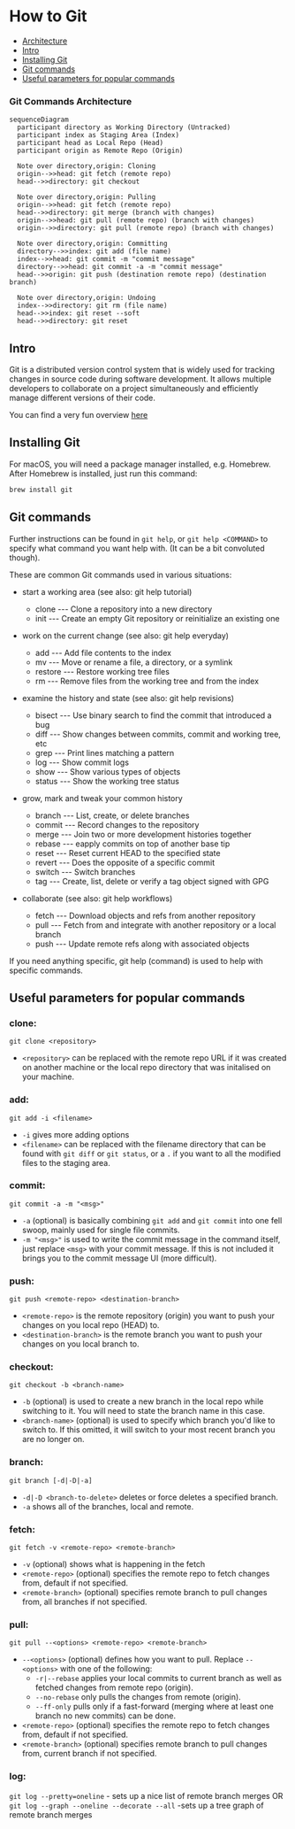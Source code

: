 # How to Git

- [Architecture](#git-commands-architecture)
- [Intro](#intro)
- [Installing Git](#installing-git)
- [Git commands](#git-commands)
- [Useful parameters for popular commands](#useful-parameters-for-popular-commands)

### Git Commands Architecture

```mermaid
sequenceDiagram
  participant directory as Working Directory (Untracked)
  participant index as Staging Area (Index)
  participant head as Local Repo (Head)
  participant origin as Remote Repo (Origin)

  Note over directory,origin: Cloning
  origin-->>head: git fetch (remote repo)
  head-->>directory: git checkout

  Note over directory,origin: Pulling
  origin-->>head: git fetch (remote repo)
  head-->>directory: git merge (branch with changes)
  origin-->>head: git pull (remote repo) (branch with changes)
  origin-->>directory: git pull (remote repo) (branch with changes)

  Note over directory,origin: Committing
  directory-->>index: git add (file name)
  index-->>head: git commit -m "commit message"
  directory-->>head: git commit -a -m "commit message"
  head-->>origin: git push (destination remote repo) (destination branch)

  Note over directory,origin: Undoing
  index-->>directory: git rm (file name)
  head-->>index: git reset --soft
  head-->>directory: git reset
```

## Intro
Git is a distributed version control system that is widely used for tracking changes in source code during software development. It allows multiple developers to collaborate on a project simultaneously and efficiently manage different versions of their code.

You can find a very fun overview [here](https://rogerdudler.github.io/git-guide/)

## Installing Git
For macOS, you will need a package manager installed, e.g. Homebrew.
After Homebrew is installed, just run this command:
```bash
brew install git
```

## Git commands
Further instructions can be found in `git help`, or `git help <COMMAND>` to specify what command you want help with.
(It can be a bit convoluted though).

These are common Git commands used in various situations:

- start a working area (see also: git help tutorial)

  - clone --- Clone a repository into a new directory
  - init --- Create an empty Git repository or reinitialize an existing one

- work on the current change (see also: git help everyday)

  - add --- Add file contents to the index
  - mv --- Move or rename a file, a directory, or a symlink
  - restore --- Restore working tree files
  - rm --- Remove files from the working tree and from the index

- examine the history and state (see also: git help revisions)

  - bisect --- Use binary search to find the commit that introduced a bug
  - diff --- Show changes between commits, commit and working tree, etc
  - grep --- Print lines matching a pattern
  - log --- Show commit logs
  - show --- Show various types of objects
  - status --- Show the working tree status

- grow, mark and tweak your common history

  - branch --- List, create, or delete branches
  - commit --- Record changes to the repository
  - merge --- Join two or more development histories together
  - rebase --- eapply commits on top of another base tip
  - reset --- Reset current HEAD to the specified state
  - revert --- Does the opposite of a specific commit
  - switch --- Switch branches
  - tag --- Create, list, delete or verify a tag object signed with GPG

- collaborate (see also: git help workflows)

  - fetch --- Download objects and refs from another repository
  - pull --- Fetch from and integrate with another repository or a local branch
  - push --- Update remote refs along with associated objects

If you need anything specific, git help (command) is used to help with specific commands.

## Useful parameters for popular commands
### clone:
`git clone <repository>`
- `<repository>` can be replaced with the remote repo URL if it was created on another machine or the local repo directory that was initalised on your machine.

### add:
`git add -i <filename>`
- `-i` gives more adding options
- `<filename>` can be replaced with the filename directory that can be found with `git diff` or `git status`, or a `.` if you want to all the modified files to the staging area.

### commit:
`git commit -a -m "<msg>"`
- `-a` (optional) is basically combining `git add` and `git commit` into one fell swoop, mainly used for single file commits.
- `-m "<msg>"` is used to write the commit message in the command itself, just replace `<msg>` with your commit message. If this is not included it brings you to the commit message UI (more difficult).

### push:
`git push <remote-repo> <destination-branch>`
- `<remote-repo>` is the remote repository (origin) you want to push your changes on you local repo (HEAD) to.
- `<destination-branch>` is the remote branch you want to push your changes on you local branch to.

### checkout:
`git checkout -b <branch-name>`
- `-b` (optional) is used to create a new branch in the local repo while switching to it. You will need to state the branch name in this case.
- `<branch-name>` (optional) is used to specify which branch you'd like to switch to. If this omitted, it will switch to your most recent branch you are no longer on.

### branch:
`git branch [-d|-D|-a]`
- `-d|-D <branch-to-delete>` deletes or force deletes a specified branch.
- `-a` shows all of the branches, local and remote.

### fetch:
`git fetch -v <remote-repo> <remote-branch>`
- `-v` (optional) shows what is happening in the fetch
- `<remote-repo>` (optional) specifies the remote repo to fetch changes from, default if not specified.
- `<remote-branch>` (optional) specifies remote branch to pull changes from, all branches if not specified.

### pull:
`git pull --<options> <remote-repo> <remote-branch>`
- `--<options>` (optional) defines how you want to pull. Replace `--<options>` with one of the following:
  - `-r|--rebase` applies your local commits to current branch as well as fetched changes from remote repo (origin).
  - `--no-rebase` only pulls the changes from remote (origin).
  - `--ff-only` pulls only if a fast-forward (merging where at least one branch no new commits) can be done.
- `<remote-repo>` (optional) specifies the remote repo to fetch changes from, default if not specified.
- `<remote-branch>` (optional) specifies remote branch to pull changes from, current branch if not specified.

### log:
`git log --pretty=oneline` - sets up a nice list of remote branch merges
OR
`git log --graph --oneline --decorate --all` -sets up a tree graph of remote branch merges


